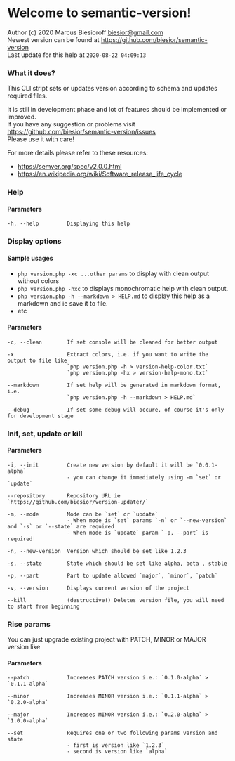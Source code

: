 
# Welcome to semantic-version!  
Author (c) 2020 Marcus Biesioroff biesior@gmail.com  
Newest version can be found at https://github.com/biesior/semantic-version  
Last update for this help at `2020-08-22 04:09:13`  


### What it does?  
This CLI stript sets or updates version according to schema and updates required files.  


It is still in development phase and lot of features should be implemented or improved.  
If you have any suggestion or problems visit https://github.com/biesior/semantic-version/issues  
Please use it with care!

  
For more details please refer to these resources:  
- https://semver.org/spec/v2.0.0.html  
- https://en.wikipedia.org/wiki/Software_release_life_cycle  


### Help  


#### Parameters  

```
-h, --help         Displaying this help
```

### Display options  


#### Sample usages  
- `php version.php -xc ...other params` to display with clean output without colors  
- `php version.php -hxc` to displays monochromatic help with clean output.  
- `php version.php -h --markdown > HELP.md` to display this help as a markdown and ie save it to file.  
- etc  


#### Parameters  

```
-c, --clean        If set console will be cleaned for better output

-x                 Extract colors, i.e. if you want to write the output to file like 
                   `php version.php -h > version-help-color.txt`
                   `php version.php -hx > version-help-mono.txt`

--markdown         If set help will be generated in markdown format, i.e.
                   `php version.php -h --markdown > HELP.md`

--debug            If set some debug will occure, of course it's only for development stage
```

### Init, set, update or kill  


#### Parameters  

```
-i, --init         Create new version by default it will be `0.0.1-alpha`
                   - you can change it immediately using -m `set` or `update`

--repository       Repository URL ie `https://github.com/biesior/version-updater/`

-m, --mode         Mode can be `set` or `update` 
                   - When mode is `set` params `-n` or `--new-version` and `-s` or `--state` are required 
                   - When mode is `update` param `-p, --part` is required

-n, --new-version  Version which should be set like 1.2.3

-s, --state        State which should be set like alpha, beta , stable

-p, --part         Part to update allowed `major`, `minor`, `patch`

-v, --version      Displays current version of the project

--kill             (destructive!) Deletes version file, you will need to start from beginning
```

### Rise params  
You can just upgrade existing project with PATCH, MINOR or MAJOR version like  


#### Parameters  

```
--patch            Increases PATCH version i.e.: `0.1.0-alpha` > `0.1.1-alpha`

--minor            Increases MINOR version i.e.: `0.1.1-alpha` > `0.2.0-alpha`

--major            Increases MINOR version i.e.: `0.2.0-alpha` > `1.0.0-alpha`

--set              Requires one or two following params version and state
                   - first is version like `1.2.3`
                   - second is version like `alpha`
```
